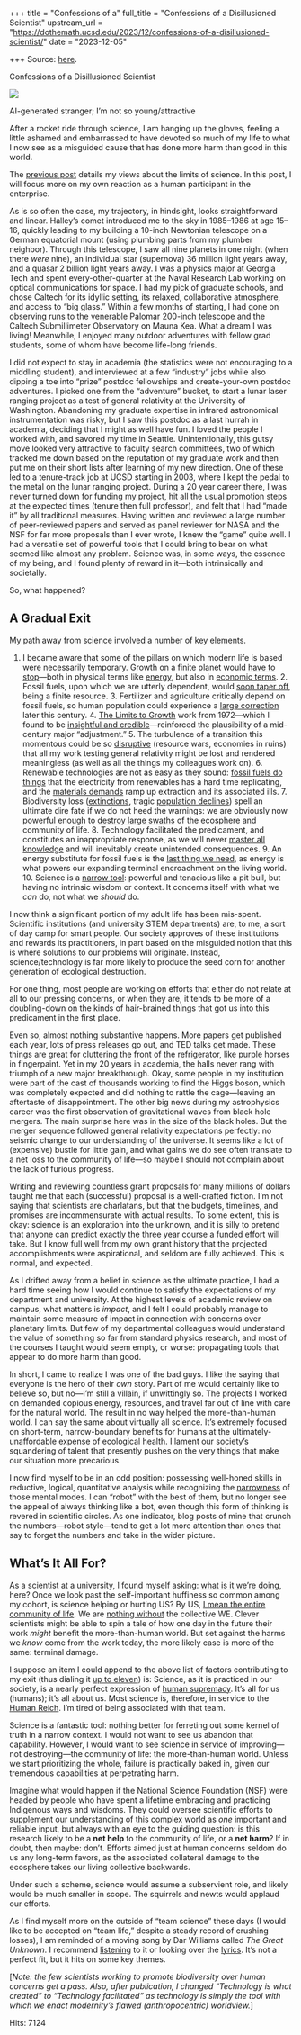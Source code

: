 +++
title = "Confessions of a"
full_title = "Confessions of a Disillusioned Scientist"
upstream_url = "https://dothemath.ucsd.edu/2023/12/confessions-of-a-disillusioned-scientist/"
date = "2023-12-05"

+++
Source: [here](https://dothemath.ucsd.edu/2023/12/confessions-of-a-disillusioned-scientist/).

Confessions of a Disillusioned Scientist

[![](https://dothemath.ucsd.edu/wp-content/uploads/2023/12/guilty-AI-300x300.jpg)](https://dothemath.ucsd.edu/wp-content/uploads/2023/12/guilty-AI.jpg)

AI-generated stranger; I’m not so young/attractive

After a rocket ride through science, I am hanging up the gloves, feeling a little ashamed and embarrassed to have devoted so much of my life to what I now see as a misguided cause that has done more harm than good in this world.

The [previous post](https://dothemath.ucsd.edu/2023/11/putting-science-in-its-place/) details my views about the limits of science. In this post, I will focus more on my own reaction as a human participant in the enterprise.

As is so often the case, my trajectory, in hindsight, looks straightforward and linear. Halley’s comet introduced me to the sky in 1985–1986 at age 15–16, quickly leading to my building a 10-inch Newtonian telescope on a German equatorial mount (using plumbing parts from my plumber neighbor). Through this telescope, I saw all nine planets in one night (when there *were* nine), an individual star (supernova) 36 million light years away, and a quasar 2 billion light years away. I was a physics major at Georgia Tech and spent every-other-quarter at the Naval Research Lab working on optical communications for space. I had my pick of graduate schools, and chose Caltech for its idyllic setting, its relaxed, collaborative atmosphere, and access to “big glass.” Within a few months of starting, I had gone on observing runs to the venerable Palomar 200-inch telescope and the Caltech Submillimeter Observatory on Mauna Kea. What a dream I was living! Meanwhile, I enjoyed many outdoor adventures with fellow grad students, some of whom have become life-long friends.

I did not expect to stay in academia (the statistics were not encouraging to a middling student), and interviewed at a few “industry” jobs while also dipping a toe into “prize” postdoc fellowships and create-your-own postdoc adventures. I picked one from the “adventure” bucket, to start a lunar laser ranging project as a test of general relativity at the University of Washington. Abandoning my graduate expertise in infrared astronomical instrumentation was risky, but I saw this postdoc as a last hurrah in academia, deciding that I might as well have fun. I loved the people I worked with, and savored my time in Seattle. Unintentionally, this gutsy move looked very attractive to faculty search committees, two of which tracked me down based on the reputation of my graduate work and then put me on their short lists after learning of my new direction. One of these led to a tenure-track job at UCSD starting in 2003, where I kept the pedal to the metal on the lunar ranging project. During a 20 year career there, I was never turned down for funding my project, hit all the usual promotion steps at the expected times (tenure then full professor), and felt that I had “made it” by all traditional measures. Having written and reviewed a large number of peer-reviewed papers and served as panel reviewer for NASA and the NSF for far more proposals than I ever wrote, I knew the “game” quite well. I had a versatile set of powerful tools that I could bring to bear on what seemed like almost any problem. Science was, in some ways, the essence of my being, and I found plenty of reward in it—both intrinsically and societally.

So, what happened?

## A Gradual Exit

My path away from science involved a number of key elements.

1.  I became aware that some of the pillars on which modern life is
    based were necessarily temporary. Growth on a finite planet would
    [have to stop](https://rdcu.be/cR8Pp)—both in physical terms like
    [energy](https://dothemath.ucsd.edu/2011/07/galactic-scale-energy/),
    but also in [economic
    terms](https://dothemath.ucsd.edu/2011/07/can-economic-growth-last/). 2.  Fossil fuels, upon which we are utterly dependent, would [soon taper
    off](https://escholarship.org/uc/item/9js5291m#section.8.5), being a
    finite resource. 3.  Fertilizer and agriculture critically depend on fossil fuels, so
    human population could experience a [large
    correction](https://dothemath.ucsd.edu/2022/12/finite-feeding-frenzy/)
    later this century. 4.  [The Limits to
    Growth](https://en.wikipedia.org/wiki/The_Limits_to_Growth) work
    from 1972—which I found to be [insightful and
    credible](https://dothemath.ucsd.edu/2011/09/discovering-limits-to-growth/)—reinforced
    the plausibility of a mid-century major “adjustment.” 5.  The turbulence of a transition this momentous could be so
    [disruptive](https://dothemath.ucsd.edu/2021/05/why-worry-about-collapse/)
    (resource wars, economies in ruins) that all my work testing general
    relativity might be lost and rendered meaningless (as well as all
    the things my colleagues work on). 6.  Renewable technologies are not as easy as they sound: [fossil fuels
    do
    things](https://dothemath.ucsd.edu/2022/06/shedding-our-fossil-fuel-suit/)
    that the electricity from renewables has a hard time replicating,
    and the [materials
    demands](https://dothemath.ucsd.edu/2023/09/can-modernity-last/)
    ramp up extraction and its associated ills. 7.  Biodiversity loss
    ([extinctions](https://dothemath.ucsd.edu/2022/09/death-by-hockey-sticks/),
    tragic [population
    declines](https://dothemath.ucsd.edu/2023/08/ecological-cliff-edge/))
    spell an ultimate dire fate if we do not heed the warnings: we are
    obviously now powerful enough to [destroy large
    swaths](https://www.worldwildlife.org/stories/what-is-the-sixth-mass-extinction-and-what-can-we-do-about-it)
    of the ecosphere and community of life. 8.  Technology facilitated the predicament, and constitutes an
    inappropriate response, as we will never [master all
    knowledge](https://dothemath.ucsd.edu/2023/11/putting-science-in-its-place/)
    and will inevitably create unintended consequences. 9.  An energy substitute for fossil fuels is the [last thing we
    need](https://dothemath.ucsd.edu/2022/09/a-climate-love-story/), as
    energy is what powers our expanding terminal encroachment on the
    living world. 10. Science is a [narrow
    tool](https://dothemath.ucsd.edu/2023/11/putting-science-in-its-place/):
    powerful and tenacious like a pit bull, but having no intrinsic
    wisdom or context. It concerns itself with what we *can* do, not
    what we *should* do.

I now think a significant portion of my adult life has been mis-spent. Scientific institutions (and university STEM departments) are, to me, a sort of day camp for smart people. Our society approves of these institutions and rewards its practitioners, in part based on the misguided notion that this is where solutions to our problems will originate. Instead, science/technology is far more likely to produce the seed corn for another generation of ecological destruction.

For one thing, most people are working on efforts that either do not relate at all to our pressing concerns, or when they are, it tends to be more of a doubling-down on the kinds of hair-brained things that got us into this predicament in the first place.

Even so, almost nothing substantive happens. More papers get published each year, lots of press releases go out, and TED talks get made. These things are great for cluttering the front of the refrigerator, like purple horses in fingerpaint. Yet in my 20 years in academia, the halls never rang with triumph of a new major breakthrough. Okay, some people in my institution were part of the cast of thousands working to find the Higgs boson, which was completely expected and did nothing to rattle the cage—leaving an aftertaste of disappointment. The other big news during my astrophysics career was the first observation of gravitational waves from black hole mergers. The main surprise here was in the size of the black holes. But the merger sequence followed general relativity expectations perfectly: no seismic change to our understanding of the universe. It seems like a lot of (expensive) bustle for little gain, and what gains we do see often translate to a net loss to the community of life—so maybe I should not complain about the lack of furious progress.

Writing and reviewing countless grant proposals for many millions of dollars taught me that each (successful) proposal is a well-crafted fiction. I’m not saying that scientists are charlatans, but that the budgets, timelines, and promises are incommensurate with actual results. To some extent, this is okay: science is an exploration into the unknown, and it is silly to pretend that anyone can predict exactly the three year course a funded effort will take. But I know full well from my own grant history that the projected accomplishments were aspirational, and seldom are fully achieved. This is normal, and expected.

As I drifted away from a belief in science as the ultimate practice, I had a hard time seeing how I would continue to satisfy the expectations of my department and university. At the highest levels of academic review on campus, what matters is *impact*, and I felt I could probably manage to maintain some measure of impact in connection with concerns over planetary limits. But few of my departmental colleagues would understand the value of something so far from standard physics research, and most of the courses I taught would seem empty, or worse: propagating tools that appear to do more harm than good.

In short, I came to realize I was one of the bad guys. I like the saying that everyone is the hero of their *own* story. Part of me would certainly like to believe so, but no—I’m still a villain, if unwittingly so. The projects I worked on demanded copious energy, resources, and travel far out of line with care for the natural world. The result in no way helped the more-than-human world. I can say the same about virtually all science. It’s extremely focused on short-term, narrow-boundary benefits for humans at the ultimately-unaffordable expense of ecological health. I lament our society’s squandering of talent that presently pushes on the very things that make our situation more precarious.

I now find myself to be in an odd position: possessing well-honed skills in reductive, logical, quantitative analysis while recognizing the [narrowness](https://dothemath.ucsd.edu/2023/11/putting-science-in-its-place/) of those mental modes. I can “robot” with the best of them, but no longer see the appeal of always thinking like a bot, even though this form of thinking is revered in scientific circles. As one indicator, blog posts of mine that crunch the numbers—robot style—tend to get a lot more attention than ones that say to forget the numbers and take in the wider picture.

## What’s It All For?

As a scientist at a university, I found myself asking: [what is it we’re doing](https://dothemath.ucsd.edu/2021/05/to-what-end/), here? Once we look past the self-important huffiness so common among my cohort, is science helping or hurting US? By US, [I mean the entire community of life](https://dothemath.ucsd.edu/2023/10/are-we-lucky/). We are [nothing without](https://dothemath.ucsd.edu/2023/11/nothing-without-bugs/) the collective WE. Clever scientists might be able to spin a tale of how one day in the future their work *might* benefit the more-than-human world. But set against the harms we *know* come from the work today, the more likely case is more of the same: terminal damage.

I suppose an item I could append to the above list of factors contributing to my exit (thus dialing it [up to eleven](https://en.wikipedia.org/wiki/Up_to_eleven)) is: Science, as it is practiced in our society, is a nearly perfect expression of [human supremacy](https://dothemath.ucsd.edu/2022/02/human-exceptionalism/). It’s all for us (humans); it’s all about us. Most science is, therefore, in service to the [Human Reich](https://dothemath.ucsd.edu/2023/10/our-ugly-magnificence/). I’m tired of being associated with that team.

Science is a fantastic tool: nothing better for ferreting out some kernel of truth in a narrow context. I would not want to see us abandon that capability. However, I would want to see science in service of improving—not destroying—the community of life: the more-than-human world. Unless we start prioritizing the whole, failure is practically baked in, given our tremendous capabilities at perpetrating harm.

Imagine what would happen if the National Science Foundation (NSF) were headed by people who have spent a lifetime embracing and practicing Indigenous ways and wisdoms. They could oversee scientific efforts to supplement our understanding of this complex world as *one* important and reliable input, but always with an eye to the guiding question: is this research likely to be a **net help** to the community of life, or a **net harm**? If in doubt, then maybe: don’t. Efforts aimed just at human concerns seldom do us any long-term favors, as the associated collateral damage to the ecosphere takes our living collective backwards.

Under such a scheme, science would assume a subservient role, and likely would be much smaller in scope. The squirrels and newts would applaud our efforts.

As I find myself more on the outside of “team science” these days (I would like to be accepted on “team life,” despite a steady record of crushing losses), I am reminded of a moving song by Dar Williams called *The Great Unknown*. I recommend [listening](https://www.youtube.com/watch?v=v3Bjgl-P4w8) to it or looking over the [lyrics](https://genius.com/Dar-williams-the-great-unknown-lyrics). It’s not a perfect fit, but it hits on some key themes.

\[*Note: the few scientists working to promote biodiversity over human concerns get a pass. Also, after publication, I changed “Technology is what created” to “Technology facilitated” as technology is simply the tool with which we enact modernity’s flawed (anthropocentric) worldview.*\]

Hits: 7124

[](https://www.addtoany.com/add_to/facebook?linkurl=https%3A%2F%2Fdothemath.ucsd.edu%2F2023%2F12%2Fconfessions-of-a-disillusioned-scientist%2F&linkname=Confessions%20of%20a%20Disillusioned%20Scientist "Facebook")[](https://www.addtoany.com/add_to/twitter?linkurl=https%3A%2F%2Fdothemath.ucsd.edu%2F2023%2F12%2Fconfessions-of-a-disillusioned-scientist%2F&linkname=Confessions%20of%20a%20Disillusioned%20Scientist "Twitter")[](https://www.addtoany.com/add_to/email?linkurl=https%3A%2F%2Fdothemath.ucsd.edu%2F2023%2F12%2Fconfessions-of-a-disillusioned-scientist%2F&linkname=Confessions%20of%20a%20Disillusioned%20Scientist "Email")[](https://www.addtoany.com/share)
